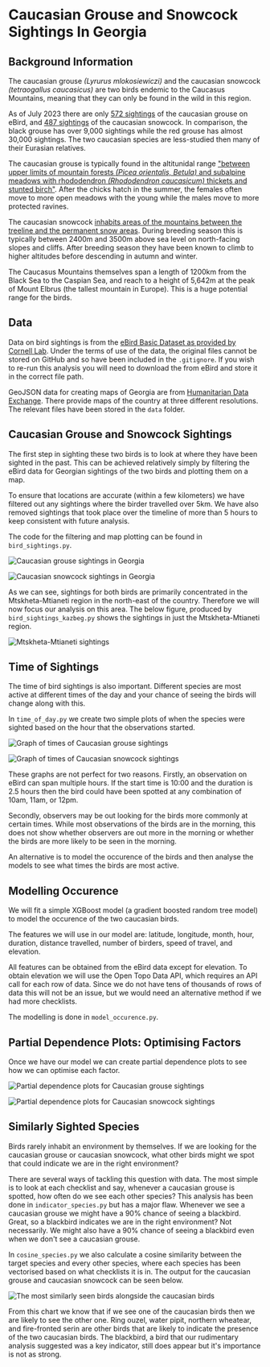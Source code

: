 # Caucasian Grouse and Snowcock Sightings In Georgia

## Background Information

The caucasian grouse _(Lyrurus mlokosiewiczi)_ and the caucasian snowcock _(tetraogallus caucasicus)_ are two birds endemic to the Caucasus Mountains, meaning that they can only be found in the wild in this region.

As of July 2023 there are only [572 sightings](https://ebird.org/species/caugro1) of the caucasian grouse on eBird, and [487 sightings](https://ebird.org/species/causno1/) of the caucasian snowcock. In comparison, the black grouse has over 9,000 sightings while the red grouse has almost 30,000 sightings. The two caucasian species are less-studied then many of their Eurasian relatives.

The caucasian grouse is typically found in the altitunidal range ["between upper limits of mountain forests _(Picea orientalis, Betula)_ and subalpine meadows with rhododendron _(Rhododendron caucasicum)_ thickets and stunted birch"](https://doi.org/10.2173/bow.caugro1.01.1). After the chicks hatch in the summer, the females often move to more open meadows with the young while the males move to more protected ravines.

The caucasian snowcock [inhabits areas of the mountains between the treeline and the permanent snow areas](https://birdsoftheworld.org/bow/species/causno1/cur/habitat). During breeding season this is typically between 2400m and 3500m above sea level on north-facing slopes and cliffs. After breeding season they have been known to climb to higher altitudes before descending in autumn and winter.

The Caucasus Mountains themselves span a length of 1200km from the Black Sea to the Caspian Sea, and reach to a height of 5,642m at the peak of Mount Elbrus (the tallest mountain in Europe). This is a huge potential range for the birds.

## Data

Data on bird sightings is from the [eBird Basic Dataset as provided by Cornell Lab](https://science.ebird.org/en/use-ebird-data/download-ebird-data-products). Under the terms of use of the data, the original files cannot be stored on GitHub and so have been included in the `.gitignore`. If you wish to re-run this analysis you will need to download the from eBird and store it in the correct file path.

GeoJSON data for creating maps of Georgia are from [Humanitarian Data Exchange](https://data.humdata.org/dataset/geoboundaries-admin-boundaries-for-georgia). There provide maps of the country at three different resolutions. The relevant files have been stored in the `data` folder.

## Caucasian Grouse and Snowcock Sightings

The first step in sighting these two birds is to look at where they have been sighted in the past. This can be achieved relatively simply by filtering the eBird data for Georgian sightings of the two birds and plotting them on a map.

To ensure that locations are accurate (within a few kilometers) we have filtered out any sightings where the birder travelled over 5km. We have also removed sightings that took place over the timeline of more than 5 hours to keep consistent with future analysis.

The code for the filtering and map plotting can be found in `bird_sightings.py`.

![Caucasian grouse sightings in Georgia](./fig/lyrurus_mlokosiewiczi_sightings.png)

![Caucasian snowcock sightings in Georgia](./fig/tetraogallus_caucasicus_sightings.png)

As we can see, sightings for both birds are primarily concentrated in the Mtskheta-Mtianeti region in the north-east of the country. Therefore we will now focus our analysis on this area. The below figure, produced by `bird_sightings_kazbeg.py` shows the sightings in just the Mtskheta-Mtianeti region.

![Mtskheta-Mtianeti sightings](./fig/regional_sightings.png)

## Time of Sightings

The time of bird sightings is also important. Different species are most active at different times of the day and your chance of seeing the birds will change along with this.

In `time_of_day.py` we create two simple plots of when the species were sighted based on the hour that the observations started.

![Graph of times of Caucasian grouse sightings](./fig/lyrurus_mlokosiewiczi_time_simple.png)

![Graph of times of Caucasian snowcock sightings](./fig/tetraogallus_caucasicus_time_simple.png)

These graphs are not perfect for two reasons. Firstly, an observation on eBird can span multiple hours. If the start time is 10:00 and the duration is 2.5 hours then the bird could have been spotted at any combination of 10am, 11am, or 12pm.

Secondly, observers may be out looking for the birds more commonly at certain times. While most observations of the birds are in the morning, this does not show whether observers are out more in the morning or whether the birds are more likely to be seen in the morning.

An alternative is to model the occurence of the birds and then analyse the models to see what times the birds are most active.

## Modelling Occurence

We will fit a simple XGBoost model (a gradient boosted random tree model) to model the occurence of the two caucasian birds.

The features we will use in our model are: latitude, longitude, month, hour, duration, distance travelled, number of birders, speed of travel, and elevation.

All features can be obtained from the eBird data except for elevation. To obtain elevation we will use the Open Topo Data API, which requires an API call for each row of data. Since we do not have tens of thousands of rows of data this will not be an issue, but we would need an alternative method if we had more checklists.

The modelling is done in `model_occurence.py`.

## Partial Dependence Plots: Optimising Factors

Once we have our model we can create partial dependence plots to see how we can optimise each factor.

![Partial dependence plots for Caucasian grouse sightings](./fig/lyrurus_mlokosiewiczi_partial_dependence_all.png)

![Partial dependence plots for Caucasian snowcock sightings](./fig/tetraogallus_caucasicus_partial_dependence_all.png)

## Similarly Sighted Species

Birds rarely inhabit an environment by themselves. If we are looking for the caucasian grouse or caucasian snowcock, what other birds might we spot that could indicate we are in the right environment?

There are several ways of tackling this question with data. The most simple is to look at each checklist and say, whenever a caucasian grouse is spotted, how often do we see each other species? This analysis has been done in `indicator_species.py` but has a major flaw. Whenever we see a caucasian grouse we might have a 90% chance of seeing a blackbird. Great, so a blackbird indicates we are in the right environment? Not necessarily. We might also have a 90% chance of seeing a blackbird even when we don't see a caucasian grouse.

In `cosine_species.py` we also calculate a cosine similarity between the target species and every other species, where each species has been vectorised based on what checklists it is in. The output for the caucasian grouse and caucasian snowcock can be seen below.

![The most similarly seen birds alongside the caucasian birds](./fig/cosine_similars.png)

From this chart we know that if we see one of the caucasian birds then we are likely to see the other one. Ring ouzel, water pipit, northern wheatear, and fire-fronted serin are other birds that are likely to indicate the presence of the two caucasian birds. The blackbird, a bird that our rudimentary analysis suggested was a key indicator, still does appear but it's importance is not as strong.